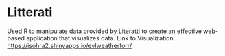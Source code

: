 # Litterati

Used R to manipulate data provided by Literatti to create an effective web-based application that visualizes data.
Link to Visualization: https://isohra2.shinyapps.io/evlweatherforr/
